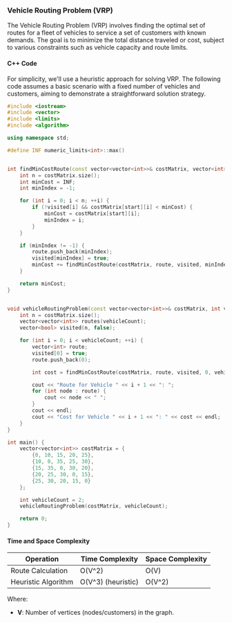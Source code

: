 ### Vehicle Routing Problem (VRP)

The Vehicle Routing Problem (VRP) involves finding the optimal set of routes for a fleet of vehicles to service a set of customers with known demands. The goal is to minimize the total distance traveled or cost, subject to various constraints such as vehicle capacity and route limits.

#### C++ Code

For simplicity, we'll use a heuristic approach for solving VRP. The following code assumes a basic scenario with a fixed number of vehicles and customers, aiming to demonstrate a straightforward solution strategy.

```cpp
#include <iostream>
#include <vector>
#include <limits>
#include <algorithm>

using namespace std;

#define INF numeric_limits<int>::max()


int findMinCostRoute(const vector<vector<int>>& costMatrix, vector<int>& route, vector<bool>& visited, int start, int vehicleCount) {
    int n = costMatrix.size();
    int minCost = INF;
    int minIndex = -1;

    for (int i = 0; i < n; ++i) {
        if (!visited[i] && costMatrix[start][i] < minCost) {
            minCost = costMatrix[start][i];
            minIndex = i;
        }
    }

    if (minIndex != -1) {
        route.push_back(minIndex);
        visited[minIndex] = true;
        minCost += findMinCostRoute(costMatrix, route, visited, minIndex, vehicleCount);
    }

    return minCost;
}


void vehicleRoutingProblem(const vector<vector<int>>& costMatrix, int vehicleCount) {
    int n = costMatrix.size();
    vector<vector<int>> routes(vehicleCount);
    vector<bool> visited(n, false);

    for (int i = 0; i < vehicleCount; ++i) {
        vector<int> route;
        visited[0] = true; 
        route.push_back(0);

        int cost = findMinCostRoute(costMatrix, route, visited, 0, vehicleCount);

        cout << "Route for Vehicle " << i + 1 << ": ";
        for (int node : route) {
            cout << node << " ";
        }
        cout << endl;
        cout << "Cost for Vehicle " << i + 1 << ": " << cost << endl;
    }
}

int main() {
    vector<vector<int>> costMatrix = {
        {0, 10, 15, 20, 25},
        {10, 0, 35, 25, 30},
        {15, 35, 0, 30, 20},
        {20, 25, 30, 0, 15},
        {25, 30, 20, 15, 0}
    };

    int vehicleCount = 2; 
    vehicleRoutingProblem(costMatrix, vehicleCount);

    return 0;
}
```

#### Time and Space Complexity


| Operation           | Time Complexity           | Space Complexity  |
|---------------------|---------------------------|-------------------|
| Route Calculation   | O(V^2)                    | O(V)              |
| Heuristic Algorithm | O(V^3) (heuristic)        | O(V^2)            |

Where:
- **V**: Number of vertices (nodes/customers) in the graph.

